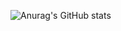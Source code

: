 ![Anurag's GitHub stats](https://github-readme-stats.vercel.app/api?username=emsar69&show_icons=true&theme=radical)
